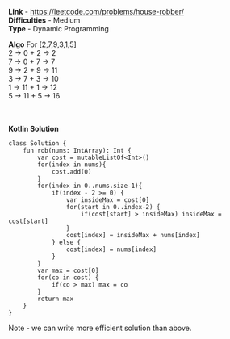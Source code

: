 **Link** - https://leetcode.com/problems/house-robber/<br>
**Difficulties** - Medium <br>
**Type** - Dynamic Programming <br>

**Algo**
For [2,7,9,3,1,5] <br>
2 -> 0 + 2 -> 2 <br>
7 -> 0 + 7 -> 7 <br>
9 -> 2 + 9 -> 11 <br>
3 -> 7 + 3 -> 10 <br>
1 -> 11 + 1 -> 12 <br>
5 -> 11 + 5 -> 16 <br>
<br>
<br>

**Kotlin Solution**
```
class Solution {
    fun rob(nums: IntArray): Int {
        var cost = mutableListOf<Int>()
        for(index in nums){
            cost.add(0)
        }
        for(index in 0..nums.size-1){
            if(index - 2 >= 0) {
                var insideMax = cost[0]
                for(start in 0..index-2) {
                    if(cost[start] > insideMax) insideMax = cost[start]
                }
                cost[index] = insideMax + nums[index]
            } else {
                cost[index] = nums[index]
            }
        }
        var max = cost[0]
        for(co in cost) {
            if(co > max) max = co
        }
        return max
    }
}
```

Note - we can write more efficient solution than above.